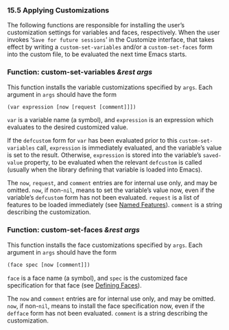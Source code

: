 

### 15.5 Applying Customizations

The following functions are responsible for installing the user’s customization settings for variables and faces, respectively. When the user invokes ‘`Save for future sessions`’ in the Customize interface, that takes effect by writing a `custom-set-variables` and/or a `custom-set-faces` form into the custom file, to be evaluated the next time Emacs starts.

### Function: **custom-set-variables** *\&rest args*

This function installs the variable customizations specified by `args`. Each argument in `args` should have the form

```lisp
(var expression [now [request [comment]]])
```

`var` is a variable name (a symbol), and `expression` is an expression which evaluates to the desired customized value.

If the `defcustom` form for `var` has been evaluated prior to this `custom-set-variables` call, `expression` is immediately evaluated, and the variable’s value is set to the result. Otherwise, `expression` is stored into the variable’s `saved-value` property, to be evaluated when the relevant `defcustom` is called (usually when the library defining that variable is loaded into Emacs).

The `now`, `request`, and `comment` entries are for internal use only, and may be omitted. `now`, if non-`nil`, means to set the variable’s value now, even if the variable’s `defcustom` form has not been evaluated. `request` is a list of features to be loaded immediately (see [Named Features](Named-Features.html)). `comment` is a string describing the customization.

### Function: **custom-set-faces** *\&rest args*

This function installs the face customizations specified by `args`. Each argument in `args` should have the form

```lisp
(face spec [now [comment]])
```

`face` is a face name (a symbol), and `spec` is the customized face specification for that face (see [Defining Faces](Defining-Faces.html)).

The `now` and `comment` entries are for internal use only, and may be omitted. `now`, if non-`nil`, means to install the face specification now, even if the `defface` form has not been evaluated. `comment` is a string describing the customization.
